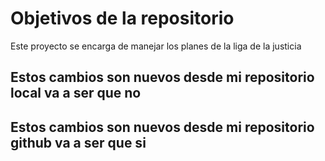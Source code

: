# Objetivos de la repositorio

Este proyecto se encarga de manejar los planes de la liga de la justicia


## Estos cambios son nuevos desde mi repositorio local va a ser que no
## Estos cambios son nuevos desde mi repositorio github va a ser que si
